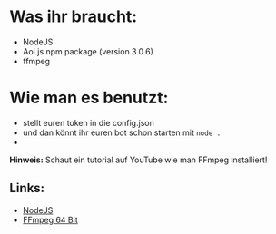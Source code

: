 # Was ihr braucht:
- NodeJS
- Aoi.js npm package (version 3.0.6)
- ffmpeg

# Wie man es benutzt:
- stellt euren token in die config.json
- und dan könnt ihr euren bot schon starten mit ```node .```
- 

**Hinweis:**
Schaut ein tutorial auf YouTube wie man FFmpeg installiert!

## Links:
- [NodeJS](https://nodejs.org/dist/v14.15.5/node-v14.15.5-x64.msi)
- [FFmpeg 64 Bit](https://github.com/BtbN/FFmpeg-Builds/releases/download/autobuild-2021-02-23-12-33/ffmpeg-n4.3.2-win64-lgpl-4.3.zip)
